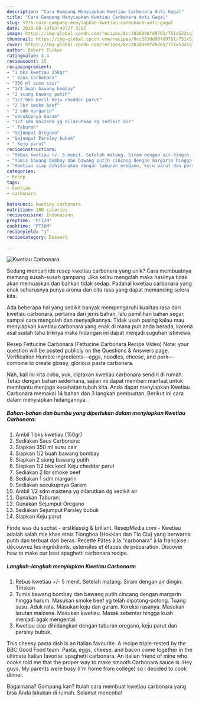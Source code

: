 ```yaml
---
description: "Cara Gampang Menyiapkan Kwetiau Carbonara Anti Gagal"
title: "Cara Gampang Menyiapkan Kwetiau Carbonara Anti Gagal"
slug: 5276-cara-gampang-menyiapkan-kwetiau-carbonara-anti-gagal
date: 2020-08-19T03:49:27.528Z
image: https://img-global.cpcdn.com/recipes/8cc383dd98fd9761/751x532cq70/kwetiau-carbonara-foto-resep-utama.jpg
thumbnail: https://img-global.cpcdn.com/recipes/8cc383dd98fd9761/751x532cq70/kwetiau-carbonara-foto-resep-utama.jpg
cover: https://img-global.cpcdn.com/recipes/8cc383dd98fd9761/751x532cq70/kwetiau-carbonara-foto-resep-utama.jpg
author: Robert Tucker
ratingvalue: 4.4
reviewcount: 15
recipeingredient:
- "1 bks kwetiau 150gr"
- " Saus Carbonara"
- "350 ml susu cair"
- "1/2 buah bawang bombay"
- "2 siung bawang putih"
- "1/2 bks kecil Keju cheddar parut"
- "2 lbr smoke beef"
- "1 sdm margarin"
- "secukupnya Garam"
- "1/2 sdm maizena yg dilarutkan dg sedikit air"
- " Taburan"
- "Sejumput Oregano"
- "Sejumput Parsley bubuk"
- " Keju parut"
recipeinstructions:
- "Rebus kwetiau +/- 5 menit. Setelah matang. Siram dengan air dingin. Tiriskan"
- "Tumis bawang bombay dan bawang putih cincang dengan margarin hingga harum. Masukan smoke beef yg telah dipotong-potong. Tuang susu. Aduk rata. Masukan keju dan garam. Koreksi rasanya. Masukan larutan maizena. Masukan kwetiau. Masak sebentar hingga kuah menjadi agak mengental."
- "Kwetiau siap dihidangkan dengan taburan oregano, keju parut dan parsley bubuk."
categories:
- Resep
tags:
- kwetiau
- carbonara

katakunci: kwetiau carbonara 
nutrition: 100 calories
recipecuisine: Indonesian
preptime: "PT12M"
cooktime: "PT36M"
recipeyield: "1"
recipecategory: Dessert

---
```



![Kwetiau Carbonara](https://img-global.cpcdn.com/recipes/8cc383dd98fd9761/751x532cq70/kwetiau-carbonara-foto-resep-utama.jpg)

Sedang mencari ide resep kwetiau carbonara yang unik? Cara membuatnya memang susah-susah gampang. Jika keliru mengolah maka hasilnya tidak akan memuaskan dan bahkan tidak sedap. Padahal kwetiau carbonara yang enak seharusnya punya aroma dan cita rasa yang dapat memancing selera kita.

Ada beberapa hal yang sedikit banyak mempengaruhi kualitas rasa dari kwetiau carbonara, pertama dari jenis bahan, lalu pemilihan bahan segar, sampai cara mengolah dan menyajikannya. Tidak usah pusing kalau mau menyiapkan kwetiau carbonara yang enak di mana pun anda berada, karena asal sudah tahu triknya maka hidangan ini dapat menjadi suguhan istimewa.

Resep Fettucine Carbonara (Fettucine Carbonara Recipe Video) Note: your question will be posted publicly on the Questions &amp; Answers page. Verification Humble ingredients—eggs, noodles, cheese, and pork—combine to create glossy, glorious pasta carbonara.


Nah, kali ini kita coba, yuk, ciptakan kwetiau carbonara sendiri di rumah. Tetap dengan bahan sederhana, sajian ini dapat memberi manfaat untuk membantu menjaga kesehatan tubuh kita. Anda dapat menyiapkan Kwetiau Carbonara memakai 14 bahan dan 3 langkah pembuatan. Berikut ini cara dalam menyiapkan hidangannya.

<!--inarticleads1-->

##### Bahan-bahan dan bumbu yang diperlukan dalam menyiapkan Kwetiau Carbonara:

1. Ambil 1 bks kwetiau (150gr)
1. Sediakan  Saus Carbonara:
1. Siapkan 350 ml susu cair
1. Siapkan 1/2 buah bawang bombay
1. Siapkan 2 siung bawang putih
1. Siapkan 1/2 bks kecil Keju cheddar parut
1. Sediakan 2 lbr smoke beef
1. Sediakan 1 sdm margarin
1. Sediakan secukupnya Garam
1. Ambil 1/2 sdm maizena yg dilarutkan dg sedikit air
1. Gunakan  Taburan:
1. Gunakan Sejumput Oregano
1. Sediakan Sejumput Parsley bubuk
1. Siapkan  Keju parut


Finde was du suchst - erstklassig &amp; brillant. ResepMedia.com - Kwetiau adalah salah mie khas etnis Tionghoa (Hokkian dan Tio Ciu) yang berwarna putih dan terbuat dari beras. Recette Pâtes à la &#34;carbonara&#34; à la française : découvrez les ingrédients, ustensiles et étapes de préparation. Discover how to make our best spaghetti carbonara recipe. 

<!--inarticleads2-->

##### Langkah-langkah menyiapkan Kwetiau Carbonara:

1. Rebus kwetiau +/- 5 menit. Setelah matang. Siram dengan air dingin. Tiriskan
1. Tumis bawang bombay dan bawang putih cincang dengan margarin hingga harum. Masukan smoke beef yg telah dipotong-potong. Tuang susu. Aduk rata. Masukan keju dan garam. Koreksi rasanya. Masukan larutan maizena. Masukan kwetiau. Masak sebentar hingga kuah menjadi agak mengental.
1. Kwetiau siap dihidangkan dengan taburan oregano, keju parut dan parsley bubuk.


This cheesy pasta dish is an Italian favourite. A recipe triple-tested by the BBC Good Food team. Pasta, eggs, cheese, and bacon come together in the ultimate Italian favorite: spaghetti carbonara. An Italian friend of mine who cooks told me that the proper way to make smooth Carbonara sauce is. Hey guys, My parents were busy (I&#39;m home from college) so I decided to cook dinner. 

Bagaimana? Gampang kan? Itulah cara membuat kwetiau carbonara yang bisa Anda lakukan di rumah. Selamat mencoba!
